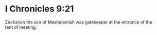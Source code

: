 # I Chronicles 9:21

Zechariah the son of Meshelemiah was gatekeeper at the entrance of the tent of meeting.
